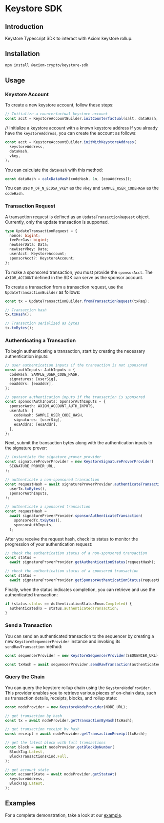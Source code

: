 # Keystore SDK

## Introduction

Keystore Typescript SDK to interact with Axiom keystore rollup.

## Installation

```sh
npm install @axiom-crypto/keystore-sdk
```

## Usage

### Keystore Account

To create a new keystore account, follow these steps:

```typescript
// Initialize a counterfactual keystore account
const acct = KeystoreAccountBuilder.initCounterfactual(salt, dataHash, vkey);
```

// Initialize a keystore account with a known keystore address
If you already have the `keystoreAddress`, you can create the account as follows:

```typescript
const acct = KeystoreAccountBuilder.initWithKeystoreAddress(
  keystoreAddress,
  dataHash,
  vkey,
);
```

You can calculate the `dataHash` with this method:

```typescript
const dataHash = calcDataHash(codeHash, 1n, [eoaAddress]);
```

You can use `M_OF_N_ECDSA_VKEY` as the `vkey` and `SAMPLE_USER_CODEHASH` as the `codeHash`.

### Transaction Request

A transaction request is defined as an `UpdateTransactionRequest` object. Currently, only the update transaction is supported.

```typescript
type UpdateTransactionRequest = {
  nonce: bigint;
  feePerGas: bigint;
  newUserData: Data;
  newUserVkey: Data;
  userAcct: KeystoreAccount;
  sponsorAcct?: KeystoreAccount;
};
```

To make a sponsored transaction, you must provide the `sponsorAcct`. The `AXIOM_ACCOUNT` defined in the SDK can serve as the sponsor account.

To create a transaction from a transaction request, use the `UpdateTransactionBuilder` as follows:

```typescript
const tx = UpdateTransactionBuilder.fromTransactionRequest(txReq);

// Transaction hash
tx.txHash();

// Transaction serialized as bytes
tx.txBytes();
```

### Authenticating a Transaction

To begin authenticating a transaction, start by creating the necessary authentication inputs:

```typescript
// user authentication inputs if the transaction is not sponsored
const authInputs: AuthInputs = {
  codeHash: SAMPLE_USER_CODE_HASH,
  signatures: [userSig],
  eoaAddrs: [eoaAddr],
};

// sponsor authentication inputs if the transaction is sponsored
const sponsorAuthInputs: SponsorAuthInputs = {
  sponsorAuth: AXIOM_ACCOUNT_AUTH_INPUTS,
  userAuth: {
    codeHash: SAMPLE_USER_CODE_HASH,
    signatures: [userSig],
    eoaAddrs: [eoaAddr],
  },
};
```

Next, submit the transaction bytes along with the authentication inputs to the signature prover:

```typescript
// instantiate the signature prover provider
const signatureProverProvider = new KeystoreSignatureProverProvider(
  SIGNATURE_PROVER_URL,
);

// authenticate a non-sponsored transaction
const requestHash = await signatureProverProvider.authenticateTransaction(
  userTx.txBytes(),
  sponsorAuthInputs,
);

// authenticate a sponsored transaction
const requestHash =
  await signatureProverProvider.sponsorAuthenticateTransaction(
    sponsoredTx.txBytes(),
    sponsorAuthInputs,
  );
```

After you receive the request hash, check its status to monitor the progression of your authentication request:

```typescript
// check the authentication status of a non-sponsored transaction
const status =
  await signatureProverProvider.getAuthenticationStatus(requestHash);

// check the authentication status of a sponsored transaction
const status =
  await signatureProverProvider.getSponsorAuthenticationStatus(requestHash);
```

Finally, when the status indicates completion, you can retrieve and use the authenticated transaction:

```typescript
if (status.status == AuthenticationStatusEnum.Completed) {
  authenticatedTx = status.authenticatedTransaction;
}
```

### Send a Transaction

You can send an authenticated transaction to the sequencer by creating a new `KeystoreSequencerProvider` instance and invoking its `sendRawTransaction` method:

```typescript
const sequencerProvider = new KeystoreSequencerProvider(SEQUENCER_URL);

const txHash = await sequencerProvider.sendRawTransaction(authenticatedTx);
```

### Query the Chain

You can query the keystore rollup chain using the `KeystoreNodeProvider`. This provider enables you to retrieve various pieces of on-chain data, such as transaction details, receipts, blocks, and rollup state:

```typescript
const nodeProvider = new KeystoreNodeProvider(NODE_URL);

// get transaction by hash
const tx = await nodeProvider.getTransactionByHash(txHash);

// get transaction receipt by hash
const receipt = await nodeProvider.getTransactionReceipt(txHash);

// get the latest block with full transactions
const block = await nodeProvider.getBlockByNumber(
  BlockTag.Latest,
  BlockTransactionsKind.Full,
);

// get account state
const accountState = await nodeProvider.getStateAt(
  keystoreAddress,
  BlockTag.Latest,
);
```

## Examples

For a complete demonstration, take a look at our [example](./example/src/index.ts).
